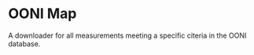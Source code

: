 OONI Map
========

A downloader for all measurements meeting a specific citeria in the OONI database.
